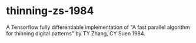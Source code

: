 # thinning-zs-1984
A Tensorflow fully differentiable implementation of "A fast parallel algorithm for thinning digital patterns" by TY Zhang, CY Suen 1984.
